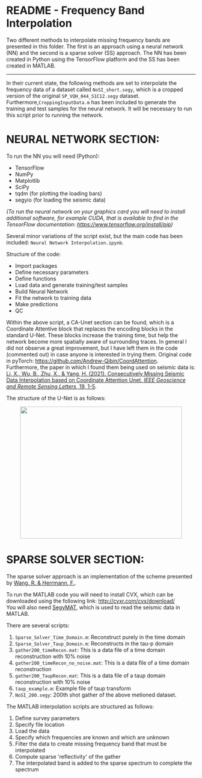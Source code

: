 # README - Frequency Band Interpolation

Two different methods to interpolate missing frequency bands are presented in this folder. The first is an approach using a neural network (NN) and the second is a sparse solver (SS) approach. The NN has been created in Python using the TensorFlow platform and the SS has been created in MATLAB.  

---

In their current state, the following methods are set to interpolate the frequency data of a dataset called `NoSI_short.segy`, which is a cropped version of the original `SP_VQH_044_S1C12.segy` dataset.
Furthermore,`CroppingInputData.m` has been included to generate the training and test samples for the neural network. It will be necessary to run this script prior to running the network.

# NEURAL NETWORK SECTION:

To run the NN you will need (Python):
- TensorFlow
- NumPy
- Matplotlib
- SciPy
- tqdm (for plotting the loading bars)
- segyio (for loading the seismic data)

_(To run the neural network on your graphics card you will need to install additional software, for example CUDA, that is available to find in the TensorFlow documentation: https://www.tensorflow.org/install/pip)_

Several minor variations of the script exist, but the main code has been included: `Neural Network Interpolation.ipynb`.

Structure of the code:
- Import packages
- Define necessary parameters
- Define functions
- Load data and generate training/test samples
- Build Neural Network
- Fit the network to training data
- Make predictions
- QC

Within the above script, a CA-Unet section can be found, which is a Coordinate Attentive block that replaces the encoding blocks in the standard U-Net. These blocks increase the training time, but help the network become more spatially aware of surrounding traces. In general I did not observe a great improvement, but I have left them in the code (commented out) in case anyone is interested in trying them. Original code in pyTorch: https://github.com/Andrew-Qibin/CoordAttention.  
Furthermore, the paper in which I found them being used on seismic data is: [Li, X., Wu, B., Zhu, X., & Yang, H. (2021). Consecutively Missing Seismic Data Interpolation based on Coordinate Attention Unet. _IEEE Geoscience and Remote Sensing Letters_, 19, 1-5](https://ieeexplore.ieee.org/document/9615194).

The structure of the U-Net is as follows:  
<p align="center">
  <img 
    width="430"
    height="350"
    src="https://user-images.githubusercontent.com/93287046/169788922-bc895f53-c690-4836-9a4d-a4ad10a5b287.png"
  >
</p>


# SPARSE SOLVER SECTION:
The sparse solver approach is an implementation of the scheme presented by [Wang, R. & Herrmann, F.](https://doi.org/10.1190/segam2016-13879674.1).  

To run the MATLAB code you will need to install CVX, which can be downloaded using the following link: 
http://cvxr.com/cvx/download/  
You will also need [SegyMAT](http://segymat.sourceforge.net/), which is used to read the seismic data in MATLAB.

There are several scripts:
1. `Sparse_Solver_Time_Domain.m`: Reconstruct purely in the time domain
2. `Sparse_Solver_Taup_Domain.m`: Reconstructs in the tau-p domain
3. `gather200_timeRecon.mat`: This is a data file of a time domain reconstruction with 10% noise
4. `gather200_timeRecon_no_noise.mat`: This is a data file of a time domain reconstruction
5. `gather200_TaupRecon.mat`: This is a data file of a taup domain reconstruction with 10% noise
6. `taup_example.m`: Example file of taup transform
7. `NoSI_200.segy`: 200th shot gather of the above metioned dataset.

The MATLAB interpolation scripts are structured as follows:
1. Define survey parameters
2. Specify file location
3. Load the data
4. Specify which frequencies are known and which are unknown
5. Filter the data to create missing frequency band that must be interpolated
6. Compute sparse 'reflectivity' of the gather
7. The interpolated band is added to the sparse spectrum to complete the spectrum



